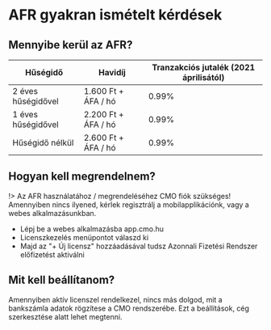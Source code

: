 # AFR gyakran ismételt kérdések

## Mennyibe kerül az AFR?

| Hűségidő | Havidíj | Tranzakciós jutalék (2021 áprilisától) |
|---|---|---|
| 2 éves hűségidővel | 1.600 Ft + ÁFA / hó | 0.99% |
| 1 éves hűségidővel | 2.200 Ft + ÁFA / hó | 0.99% |
| Hűségidő nélkül | 2.600 Ft + ÁFA / hó | 0.99% |

## Hogyan kell megrendelnem?

!> Az AFR használatához / megrendeléséhez CMO fiók szükséges! Amennyiben nincs ilyened, kérlek regisztrálj a mobilapplikációnk, vagy a webes alkalmazásunkban.

+ Lépj be a webes alkalmazásba app.cmo.hu
+ Licenszkezelés menüpontot válaszd ki
+ Majd az "+ Új licensz" hozzáadásával tudsz Azonnali Fizetési Rendszer előfizetést aktiválni

## Mit kell beállítanom?
Amennyiben aktív licenszel rendelkezel, nincs más dolgod, mit a bankszámla adatok rögzítese a CMO rendszerébe. Ezt a beállítások, cég szerkesztése alatt lehet megtenni.


